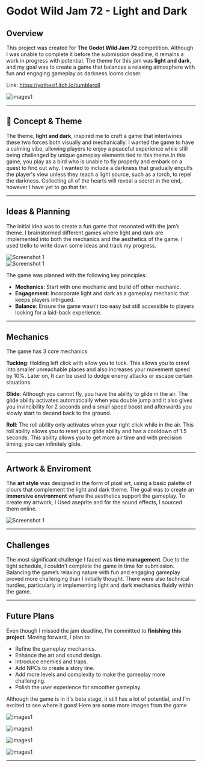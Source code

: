 # Godot Wild Jam 72 - Light and Dark

## Overview

This project was created for **The Godot Wild Jam 72** competition. Although I was unable to complete it before the submission deadline, it remains a work in progress with potential. The theme for this jam was **light and dark**, and my goal was to create a game that balances a relaxing atmosphere with fun and engaging gameplay as darkness looms closer.

Link: https://yothesif.itch.io/tumbleroll


![images1](Assets/Images/t1.png)


---

## 🎨 Concept & Theme

The theme, **light and dark**, inspired me to craft a game that intertwines these two forces both visually and mechanically. I wanted the game to have a calming vibe, allowing players to enjoy a peaceful experience while still being challenged by unique gameplay elements tied to this theme.In this game, you play as a bird who is unable to fly properly and embark on a quest to find out why. I wanted to include a darkness that gradually engulfs the player's view unless they reach a light source, such as a torch, to repel the darkness. Collecting all of the hearts will reveal a secret in the end, however I have yet to go that far.

---

## Ideas & Planning

The initial idea was to create a fun game that resonated with the jam’s theme. I brainstormed different games where light and dark are implemented into both the mechanics and the aesthetics of the game. I used trello to write down some ideas and track my progress.

![Screenshot 1](Assets/Images/planning.png)  
![Screenshot 1](Assets/Images/godot1.png)

The game was planned with the following key principles:

- **Mechanics**: Start with one mechanic and build off other mechanic.
- **Engagement**: Incorporate light and dark as a gameplay mechanic that keeps players intrigued.
- **Balance**: Ensure the game wasn’t too easy but still accessible to players looking for a laid-back experience.

---

## Mechanics

The game has 3 core mechanics

**Tucking**: Holding left click with allow you to tuck. This allows you to crawl into smaller unreachable places and also increases your movement speed by 10%. Later on, It can be used to dodge enemy attacks or escape certain situations.

**Glide**: Although you cannot fly, you have the ability to glide in the air. The glide ability activates automatically when you double jump and it also gives you invincibility for 2 seconds and a small speed boost and afterwards you slowly start to decend back to the ground.

**Roll**: The roll ability only activates when your right click while in the air. This roll ability allows you to reset your glide ability and has a cooldown of 1.5 seconds. This ability allows you to get more air time and with precision timing, you can infinitely glide.


---

## Artwork & Enviroment


The **art style** was designed in the form of pixel art, using a basic palette of clours that complement the light and dark theme. The goal was to create an **immersive environment** where the aesthetics support the gameplay. To create my artwork, I Used aseprite and for  the sound effects, I sourced them online.

![Screenshot 1](Assets/Images/artwork.png)

---

## Challenges

The most significant challenge I faced was **time management**. Due to the tight schedule, I couldn't complete the game in time for submission. Balancing the game’s relaxing nature with fun and engaging gameplay proved more challenging than I initially thought. There were also technical hurdles, particularly in implementing light and dark mechanics fluidly within the game.

---

## Future Plans

Even though I missed the jam deadline, I’m committed to **finishing this project**. Moving forward, I plan to:

- Refine the gameplay mechanics.
- Enhance the art and sound design.
- Introduce enemies and traps.
- Add NPCs to create a story line.
- Add more levels and complexity to make the gameplay more challenging.
- Polish the user experience for smoother gameplay.

Although the game is in it's beta stage, it still has a lot of potential, and I’m excited to see where it goes!
Here are some more images from the game

![images1](Assets/Images/t2.png)

![images1](Assets/Images/t3.png)

![images1](Assets/Images/t4.png)

![images1](Assets/Images/t5.png)

---
